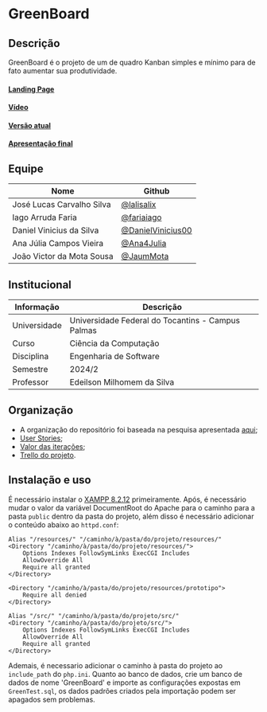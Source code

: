 # GreenBoard

## Descrição

GreenBoard é o projeto de um de quadro Kanban simples e mínimo para de fato aumentar sua produtividade.

#### [Landing Page](https://engsoftkanban.github.io)

#### [Vídeo](https://github.com/EngSoftKanban/GreenBoard/blob/main/V%C3%ADdeo%20de%20Demonstra%C3%A7%C3%A3o.mp4)

#### [Versão atual](https://github.com/EngSoftKanban/GreenBoard/releases/latest)

#### [Apresentação final](https://github.com/EngSoftKanban/GreenBoard/blob/main/GREENBOARD.pdf)

## Equipe

| Nome | Github |
| ------------------------- | ------------------------------------------ |
| José Lucas Carvalho Silva | [@lalisalix](https://github.com/lalisalix) |
| Iago Arruda Faria | [@fariaiago](https://github.com/fariaiago) |
| Daniel Vinicius da Silva | [@DanielVinicius00](https://github.com/DanielVinicius00) |
| Ana Júlia Campos Vieira | [@Ana4Julia](https://github.com/Ana4Julia) |
| João Victor da Mota Sousa | [@JaumMota](https://github.com/JaumMota) |

## Institucional

| Informação | Descrição |
| ------------ | ------------------------------------------------- |
| Universidade | Universidade Federal do Tocantins - Campus Palmas |
| Curso | Ciência da Computação |
| Disciplina | Engenharia de Software |
| Semestre | 2024/2 |
| Professor | Edeilson Milhomem da Silva |

## Organização
* A organização do repositório foi baseada na pesquisa apresentada [aqui](https://github.com/php-pds/skeleton_research);
* [User Stories](/USER%20STORIES.md);
* [Valor das iterações](/SPRINTS.md);
* [Trello do projeto](https://trello.com/b/K7ykKPwI/kanban).

## Instalação e uso

É necessário instalar o [XAMPP 8.2.12](https://www.apachefriends.org/pt_br/index.html) primeiramente. Após, é necessário mudar o valor da variável DocumentRoot do Apache para o caminho para a pasta `public` dentro da pasta do projeto, além disso é necessário adicionar o conteúdo abaixo ao `httpd.conf`:
```
Alias "/resources/" "/caminho/à/pasta/do/projeto/resources/"
<Directory "/caminho/à/pasta/do/projeto/resources/">
    Options Indexes FollowSymLinks ExecCGI Includes
    AllowOverride All
    Require all granted
</Directory>

<Directory "/caminho/à/pasta/do/projeto/resources/prototipo">
    Require all denied
</Directory>

Alias "/src/" "/caminho/à/pasta/do/projeto/src/"
<Directory "/caminho/à/pasta/do/projeto/src/">
    Options Indexes FollowSymLinks ExecCGI Includes
    AllowOverride All
    Require all granted
</Directory>
```
Ademais, é necessario adicionar o caminho à pasta do projeto ao `include_path` do `php.ini`. Quanto ao banco de dados, crie um banco de dados de nome 'GreenBoard' e importe as configurações expostas em `GreenTest.sql`, os dados padrões criados pela importação podem ser apagados sem problemas.
